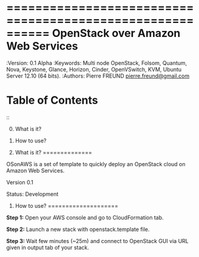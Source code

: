 ==========================================================
  OpenStack over Amazon Web Services
==========================================================

:Version: 0.1 Alpha
:Keywords: Multi node OpenStack, Folsom, Quantum, Nova, Keystone, Glance, Horizon, Cinder, OpenVSwitch, KVM, Ubuntu Server 12.10 (64 bits).
:Authors: Pierre FREUND <pierre.freund@gmail.com>

Table of Contents
=================

::

  0. What is it?
  1. How to use?

0. What is it?
==============

OSonAWS is a set of template to quickly deploy an OpenStack cloud on Amazon Web Services.

Version 0.1

Status: Development 


1. How to use?
====================

**Step 1:** Open your AWS console and go to CloudFormation tab.

**Step 2:** Launch a new stack with openstack.template file.

**Step 3:** Wait few minutes (~25m) and connect to OpenStack GUI via URL given in output tab of your stack.
